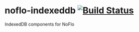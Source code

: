 # noflo-indexeddb [![Build Status](https://secure.travis-ci.org/bergie/noflo-indexeddb.png?branch=master)](http://travis-ci.org/bergie/noflo-indexeddb)

IndexedDB components for NoFlo
